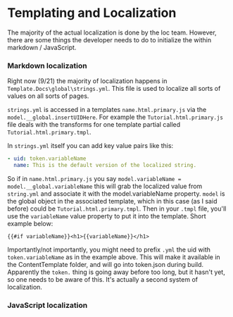 # Templating and Localization
The majority of the actual localization is done by the loc team. However, there are some things the developer needs to do to initialize the within markdown / JavaScript.

### Markdown localization
Right now (9/21) the majority of localization happens in `Template.Docs\global\strings.yml`. This file is used to localize all sorts of values on all sorts of pages.

`strings.yml`  is accessed in a templates `name.html.primary.js` via the `model.__global.insertUIDHere`. For example the `Tutorial.html.primary.js` file deals with the transforms for one template partial called `Tutorial.html.primary.tmpl`.


In `strings.yml` itself you can add key value pairs like this:
```yml
- uid: token.variableName 
  name: This is the default version of the localized string.
```
 So if in `name.html.primary.js` you say `model.variableName = model.__global.variableName` this will grab the localized value from `string.yml` and associate it with the model.variableName property. `model` is the global object in the associated template, which in this case (as I said before) could be `Tutorial.html.primary.tmpl`. Then in your `.tmpl` file, you'll use the `variableName` value property to put it into the template. Short example below:

 ```liquid
 {{#if variableName}}<h1>{{variableName}}</h1>
 ```

 Importantly/not importantly, you might need to prefix `.yml` the uid with `token.variableName` as in the example above. This will make it available in the ContentTemplate folder, and will go into token.json during build. Apparently the `token.` thing is going away before too long, but it hasn't yet, so one needs to be aware of this. It's actually a second system of localization.


### JavaScript localization
